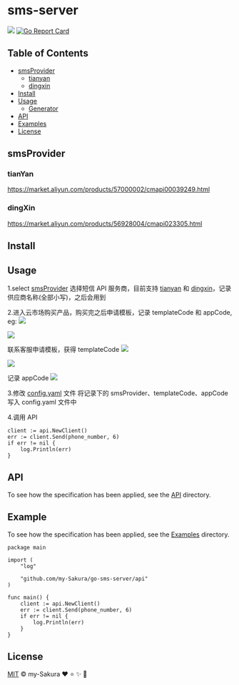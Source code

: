 # sms-server 

<a href = https://www.github.com/my-sakura/sms-server><img src = "https://img.shields.io/badge/readme%20style-standard-green"></a>
[![Go Report Card](https://goreportcard.com/badge/github.com/my-sakura/sms-server)](https://goreportcard.com/report/github.com/my-sakura/sms-server)

## Table of Contents

- [smsProvider](https://github.com/my-Sakura/sms-server#smsprovider)
  - [tianyan](https://github.com/my-sakura/sms-server#tianyan)
  - [dingxin](https://github.com/my-sakura/sms-server#dingxin)
- [Install](https://github.com/my-Sakura/sms-server#install)
- [Usage](https://github.com/my-Sakura/sms-server#usage)
  - [Generator](https://github.com/my-Sakura/sms-server#generator)
- [API](https://github.com/my-Sakura/sms-server#api)
- [Examples](https://github.com/my-Sakura/sms-server#example)
- [License](https://github.com/my-Sakura/sms-server#license)

## smsProvider
### tianYan

  https://market.aliyun.com/products/57000002/cmapi00039249.html
### dingXin

  https://market.aliyun.com/products/56928004/cmapi023305.html
  
## Install

## Usage

1.select [smsProvider](https://github.com/my-Sakura/sms-server#smsprovider)
   选择短信 API 服务商，目前支持 [tianyan](https://market.aliyun.com/products/57000002/cmapi00039249.html) 和 [dingxin](https://market.aliyun.com/products/56928004/cmapi023305.html)，记录供应商名称(全部小写)，之后会用到
   
2.进入云市场购买产品，购买完之后申请模板，记录 templateCode 和 appCode, eg:
  ![](https://github.com/my-Sakura/sms-server/blob/main/pictures/first.png)
   
  ![](https://github.com/my-Sakura/sms-server/blob/main/pictures/second.png)
   
  联系客服申请模板，获得 templateCode
  ![](https://github.com/my-Sakura/sms-server/blob/main/pictures/third.png)
   
  ![](https://github.com/my-Sakura/sms-server/blob/main/pictures/fourth.png)
   
  记录 appCode
  ![](https://github.com/my-Sakura/sms-server/blob/main/pictures/fifth.png)
  
3.修改 [config.yaml](https://github.com/my-Sakura/sms-server/blob/main/config/config.yaml) 文件
  将记录下的 smsProvider、templateCode、appCode 写入 config.yaml 文件中
  
4.调用 API

```
client := api.NewClient()
err := client.Send(phone_number, 6)
if err != nil {
	log.Println(err)
}
```

## API

To see how the specification has been applied, see the [API](https://github.com/my-Sakura/sms-server/tree/main/api) directory.

## Example

To see how the specification has been applied, see the [Examples](https://github.com/my-Sakura/sms-server/tree/main/examples) directory.

```
package main

import (
	"log"

	"github.com/my-Sakura/go-sms-server/api"
)

func main() {
	client := api.NewClient()
	err := client.Send(phone_number, 6)
	if err != nil {
		log.Println(err)
	}
}
```

## License

[MIT](https://github.com/my-Sakura/sms-server/blob/main/LICENSE) © my-Sakura :heart: :star: :sparkles: :dizzy:
